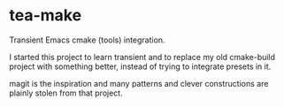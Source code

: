 # tea-make
Transient Emacs cmake (tools) integration.

I started this project to learn transient and to replace my old cmake-build project with something better, instead of trying to integrate presets in it.

magit is the inspiration and many patterns and clever constructions are plainly stolen from that project.

